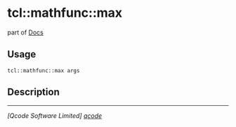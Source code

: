 tcl::mathfunc::max
==================

part of [Docs](.)

Usage
-----
`tcl::mathfunc::max args`

Description
-----------


----------------------------------
*[Qcode Software Limited] [qcode]*

[qcode]: www.qcode.co.uk "Qcode Software"